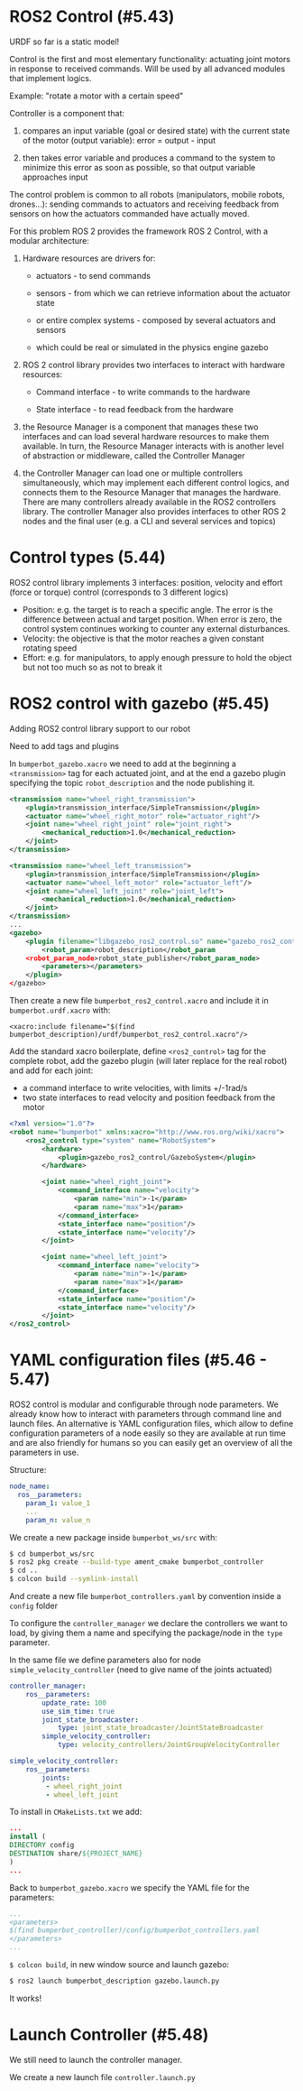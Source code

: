 # ROS2 Control (#5.43)
URDF so far is a static model!

Control is the first and most elementary functionality: actuating joint motors in response to received commands. Will be used by all advanced modules that implement logics.

Example: "rotate a motor with a certain speed" 

Controller is a component that:

1. compares an input variable (goal or desired state) with the current state of the motor (output variable): error = output - input 

2. then takes error variable and produces a command to the system to minimize this error as soon as possible, so that output variable approaches input


The control problem is common to all robots (manipulators, mobile robots, drones...): sending commands to actuators and receiving feedback from sensors on how the actuators commanded have actually moved.

For this problem ROS 2 provides the framework ROS 2 Control, with a modular architecture:

1. Hardware resources are drivers for:

   - actuators - to send commands

   - sensors - from which we can retrieve information about the actuator state 

   - or entire complex systems - composed by several actuators and sensors

   - which could be real or simulated in the physics engine gazebo

2. ROS 2 control library provides two interfaces to interact with hardware resources:

   - Command interface - to write commands to the hardware

   - State interface - to read feedback from the hardware


3. the Resource Manager is a component that manages these two interfaces and can load several hardware resources to make them available. In turn, the Resource Manager interacts with is another level of abstraction or middleware, called the Controller Manager

4. the Controller Manager can load one or multiple controllers simultaneously, which may implement each different control logics, and connects them to the Resource Manager that manages the hardware. There are many controllers already available in the ROS2 controllers library. The controller Manager also provides interfaces to other ROS 2 nodes and the final user (e.g. a CLI and several services and topics)

# Control types (5.44)
ROS2 control library implements 3 interfaces: position, velocity and effort (force or torque) control (corresponds to 3 different logics)
- Position: e.g. the target is to reach a specific angle. The error is the difference between actual and target position. When error is zero, the control system continues working to counter any external disturbances. 
- Velocity: the objective is that the motor reaches a given constant rotating speed
- Effort: e.g. for manipulators, to apply enough pressure to hold the object but not too much so as not to break it
# ROS2 control with gazebo (#5.45)
Adding ROS2 control library support to our robot

Need to add tags and plugins

In  `bumperbot_gazebo.xacro` we need to add at the beginning a `<transmission>` tag for each actuated joint, and at the end a gazebo plugin specifying the topic  `robot_description` and the node publishing it.

```xml
<transmission name="wheel_right_transmission">
	<plugin>transmission_interface/SimpleTransmission</plugin>
	<actuator name="wheel_right_motor" role="actuator_right"/>
	<joint name="wheel_right_joint" role="joint_right">
		<mechanical_reduction>1.0</mechanical_reduction>
	</joint>
</transmission>

<transmission name="wheel_left_transmission">
	<plugin>transmission_interface/SimpleTransmission</plugin>
	<actuator name="wheel_left_motor" role="actuator_left"/>
	<joint name="wheel_left_joint" role="joint_left">
		<mechanical_reduction>1.0</mechanical_reduction>
	</joint>
</transmission>
...
<gazebo>
	<plugin filename="libgazebo_ros2_control.so" name="gazebo_ros2_control">
		<robot_param>robot_description</robot_param
 	<robot_param_node>robot_state_publisher</robot_param_node>
		<parameters></parameters>
	</plugin>
</gazebo>
```

Then create a new file `bumperbot_ros2_control.xacro` and include it in `bumperbot.urdf.xacro` with:

`<xacro:include filename="$(find bumperbot_description)/urdf/bumperbot_ros2_control.xacro"/>`

Add the standard xacro boilerplate, define `<ros2_control>` tag for the complete robot, add the gazebo plugin (will later replace for the real robot) and add for each joint:
- a command interface to write velocities, with limits +/-1rad/s
- two state interfaces to read velocity and position feedback from the motor 

```xml
<?xml version="1.0"?>
<robot name="bumperbot" xmlns:xacro="http://www.ros.org/wiki/xacro">
    <ros2_control type="system" name="RobotSystem">
		<hardware>
			<plugin>gazebo_ros2_control/GazeboSystem</plugin>
		</hardware>

        <joint name="wheel_right_joint">
			<command_interface name="velocity">
				<param name="min">-1</param>
				<param name="max">1</param>
			</command_interface>
			<state_interface name="position"/>
			<state_interface name="velocity"/>
		</joint>

		<joint name="wheel_left_joint">
			<command_interface name="velocity">
				<param name="min">-1</param>
				<param name="max">1</param>
			</command_interface>
			<state_interface name="position"/>
			<state_interface name="velocity"/>
		</joint>
</ros2_control>
```

# YAML configuration files (#5.46 - 5.47)

ROS2 control is modular and configurable through node parameters. We already know how to interact with parameters through command line and launch files. An alternative is YAML configuration files, which allow to define configuration parameters of a node easily so they are available at run time and are also friendly for humans so you can easily get an overview of all the parameters in use. 

Structure:

````yaml
node_name:
  ros__parameters:
    param_1: value_1
    ...
    param_n: value_n
````

We create a new package inside `bumperbot_ws/src` with:

```bash
$ cd bumperbot_ws/src
$ ros2 pkg create --build-type ament_cmake bumperbot_controller
$ cd ..
$ colcon build --symlink-install
```

And create a new file `bumperbot_controllers.yaml` by convention inside a `config` folder

To configure the `controller_manager` we declare the controllers we want to load, by giving them a name and specifying the package/node in the `type` parameter.

In the same file we define parameters also for node `simple_velocity_controller` (need to give name of the joints actuated)

```yaml
controller_manager:
    ros__parameters:
        update_rate: 100
        use_sim_time: true
        joint_state_broadcaster:
            type: joint_state_broadcaster/JointStateBroadcaster
        simple_velocity_controller:
            type: velocity_controllers/JointGroupVelocityController

simple_velocity_controller:
    ros__parameters:
        joints:
         - wheel_right_joint
         - wheel_left_joint
```


To install in `CMakeLists.txt` we add:

```cmake
...
install (
DIRECTORY config
DESTINATION share/${PROJECT_NAME}
)
...
```

Back to `bumperbot_gazebo.xacro` we specify the YAML file for the parameters:
```yaml
...
<parameters>
$(find bumperbot_controller)/config/bumperbot_controllers.yaml
</parameters>
...
```

`$ colcon build`, in new window source and launch gazebo:

```bash
$ ros2 launch bumperbot_description gazebo.launch.py
```

It works!

# Launch Controller (#5.48)

We still need to launch the controller manager. 

We create a new launch file `controller.launch.py`

